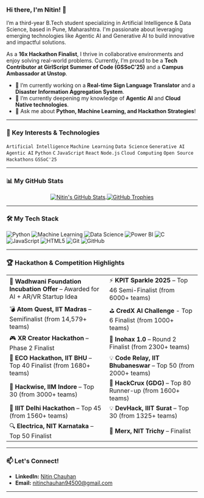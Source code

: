 ### Hi there, I'm Nitin! 👋

I’m a third-year B.Tech student specializing in Artificial Intelligence & Data Science, based in Pune, Maharashtra. I'm passionate about leveraging emerging technologies like Agentic AI and Generative AI to build innovative and impactful solutions.

As a **16x Hackathon Finalist**, I thrive in collaborative environments and enjoy solving real-world problems. Currently, I’m proud to be a **Tech Contributor at GirlScript Summer of Code (GSSoC’25)** and a **Campus Ambassador at Unstop**.

- 🔭 I’m currently working on a **Real-time Sign Language Translator** and a **Disaster Information Aggregation System**.
- 🌱 I’m currently deepening my knowledge of **Agentic AI** and **Cloud Native technologies**.
- 💬 Ask me about **Python, Machine Learning, and Hackathon Strategies**!

---
### 🔑 Key Interests & Technologies
`Artificial Intelligence` `Machine Learning` `Data Science` `Generative AI` `Agentic AI` `Python` `C` `JavaScript` `React` `Node.js` `Cloud Computing` `Open Source` `Hackathons` `GSSoC'25`

---
### 📊 My GitHub Stats

<p align="center">
  <a href="https://github.com/nitinc264">
    <img align="center" src="https://github-readme-stats.vercel.app/api?username=nitinc264&show_icons=true&theme=radical&rank_icon=github" alt="Nitin's GitHub Stats"/>
  </a>
  <a href="https://github.com/ryo-ma/github-profile-trophy">
    <img align="center" src="https://github-profile-trophy.vercel.app/?username=nitinc264&theme=gruvbox&row=1" alt="GitHub Trophies"/>
  </a>
</p>

---

### 🛠️ My Tech Stack

![Python](https://img.shields.io/badge/Python-3776AB?style=for-the-badge&logo=python&logoColor=white)
![Machine Learning](https://img.shields.io/badge/Machine%20Learning-FF6F00?style=for-the-badge&logo=tensorflow&logoColor=white)
![Data Science](https://img.shields.io/badge/Data%20Science-4285F4?style=for-the-badge&logo=googlecloud&logoColor=white)
![Power BI](https://img.shields.io/badge/Microsoft%20Power%20BI-F2C811?style=for-the-badge&logo=powerbi&logoColor=black)
![C](https://img.shields.io/badge/C-A8B9CC?style=for-the-badge&logo=c&logoColor=white)
![JavaScript](https://img.shields.io/badge/JavaScript-F7DF1E?style=for-the-badge&logo=javascript&logoColor=black)
![HTML5](https://img.shields.io/badge/HTML5-E34F26?style=for-the-badge&logo=html5&logoColor=white)
![Git](https://img.shields.io/badge/GIT-E44C30?style=for-the-badge&logo=git&logoColor=white)
![GitHub](https://img.shields.io/badge/GitHub-100000?style=for-the-badge&logo=github&logoColor=white)

---

### 🏆 Hackathon & Competition Highlights

<table>
  <tr>
    <td>🌱 <strong>Wadhwani Foundation Incubation Offer</strong> – Awarded for AI + AR/VR Startup Idea</td>
    <td>⚡ <strong>KPIT Sparkle 2025</strong> – Top 46 Semi-Finalist (from 6000+ teams)</td>
  </tr>
  <tr>
    <td>💣 <strong>Atom Quest, IIT Madras</strong> – Semifinalist (from 14,579+ teams)</td>
    <td>⛳️ <strong>CredX AI Challenge</strong> - Top 6 Finalist (from 1000+ teams)</td>
  </tr>
  <tr>
    <td>🎮 <strong>XR Creator Hackathon</strong> – Phase 2 Finalist</td>
    <td>🌾 <strong>Inohax 1.0</strong> – Round 2 Finalist (from 2300+ teams)</td>
  </tr>
  <tr>
    <td>🌱 <strong>ECO Hackathon, IIT BHU</strong> – Top 40 Finalist (from 1680+ teams)</td>
    <td>💡 <strong>Code Relay, IIT Bhubaneswar</strong> – Top 50 (from 2000+ teams)</td>
  </tr>
  <tr>
    <td>🧠 <strong>Hackwise, IIM Indore</strong> – Top 30 (from 3000+ teams)</td>
    <td>🔧 <strong>HackCrux (GDG)</strong> – Top 80 Runner-up (from 1600+ teams)</td>
  </tr>
   <tr>
    <td>🧿 <strong>IIIT Delhi Hackathon</strong> – Top 45 (from 1560+ teams)</td>
    <td>💡 <strong>DevHack, IIIT Surat</strong> – Top 30 (from 1325+ teams)</td>
  </tr>
   <tr>
    <td>🔍 <strong>Electrica, NIT Karnataka</strong> – Top 50 Finalist</td>
    <td>🔑 <strong>Merx, NIT Trichy</strong> – Finalist</td>
  </tr>
</table>

---

### 📫 Let's Connect!

-   **LinkedIn:** [Nitin Chauhan](https://www.linkedin.com/in/nitin-chauhan-6963612a7)
-   **Email:** nitinchauhan94500@gmail.com

---
